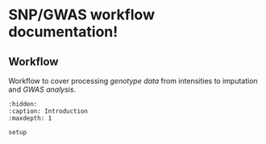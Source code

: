 # SNP/GWAS workflow documentation!

## Workflow
Workflow to cover processing *genotype data* from intensities to imputation and *GWAS analysis*. 


```{toctree}
:hidden:
:caption: Introduction
:maxdepth: 1

setup

```

